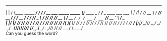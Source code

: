  _       __                  __  ______                          _                  ______                      
| |     / /____   _____ ____/ / / ____/__  __ ___   _____ _____ (_)____   ____ _  / ____/____ _ ____ ___   ___ 
| | /| / // __ \ / ___// __  / / / __ / / / // _ \ / ___// ___// // __ \ / __ `/ / / __ / __ `// __ `__ \ / _ \
| |/ |/ // /_/ // /   / /_/ / / /_/ // /_/ //  __/(__  )(__  )/ // / / // /_/ / / /_/ // /_/ // / / / / //  __/
|__/|__/ \____//_/    \__,_/  \____/ \__,_/ \___//____//____//_//_/ /_/\__, /  \____/ \__,_//_/ /_/ /_/ \___/ 
                                                                       /____/                                   
Can you guess the word?
